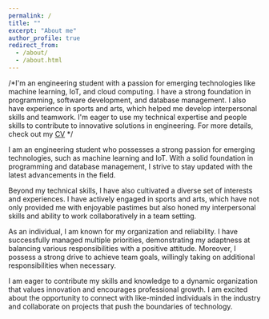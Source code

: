 ```yaml
---
permalink: /
title: ""
excerpt: "About me"
author_profile: true
redirect_from: 
  - /about/
  - /about.html
---
```


/*I'm an engineering student with a passion for emerging technologies like machine learning, IoT, and cloud computing. I have a strong foundation in programming, software development, and database management. I also have experience in sports and arts, which helped me develop interpersonal skills and teamwork. I'm eager to use my technical expertise and people skills to contribute to innovative solutions in engineering.
For more details, check out my [CV](/files/Resume_Vishal.pdf) */

I am an engineering student who possesses a strong passion for emerging technologies, such as machine learning and IoT. With a solid foundation in programming and database management, I strive to stay updated with the latest advancements in the field.

Beyond my technical skills, I have also cultivated a diverse set of interests and experiences. I have actively engaged in sports and arts, which have not only provided me with enjoyable pastimes but also honed my interpersonal skills and ability to work collaboratively in a team setting.

As an individual, I am known for my organization and reliability. I have successfully managed multiple priorities, demonstrating my adaptness at balancing various responsibilities with a positive attitude. Moreover, I possess a strong drive to achieve team goals, willingly taking on additional responsibilities when necessary.

I am eager to contribute my skills and knowledge to a dynamic organization that values innovation and encourages professional growth. I am excited about the opportunity to connect with like-minded individuals in the industry and collaborate on projects that push the boundaries of technology.

<!-- If you are interested in discussing potential collaborations or would like to learn more about my experiences, please feel free to reach out. I am always open to new opportunities and connections. -->
